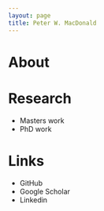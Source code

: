 ```yaml
---
layout: page
title: Peter W. MacDonald
---
```


# About

# Research

- Masters work
- PhD work

# Links

- GitHub
- Google Scholar
- Linkedin
